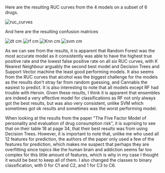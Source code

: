 
Here are the resulting RUC curves from the 4 models on a subset of 6 drugs.

![ruc_curves](https://user-images.githubusercontent.com/54859612/194197741-a8bbcd87-fdde-4165-aac9-e864438b7224.png)

And here are the resulting confusion matrices

![dt cm](https://user-images.githubusercontent.com/54859612/194197851-134779eb-9d26-4b86-a4fc-0d0d1cb3a380.png)
![rf cm](https://user-images.githubusercontent.com/54859612/194197858-406c8570-e63b-4e6f-835d-553121650872.png)
![Knn cm](https://user-images.githubusercontent.com/54859612/194197794-f7ac85e7-0e5f-4d4c-9b56-bdbb75507e2c.png)
![svm cm](https://user-images.githubusercontent.com/54859612/194197812-b4f625c3-160c-4a92-b853-fd6839253d0e.png)

As we can see from the results, it is apparent that Random Forest was the most accurate model as it consistently was able to have the highest true positive rate and the lowest false positive rate on all six RUC curves, with K Nearest Neighbour arguably the second best model and Decision Trees and Support Vector machine the least good performing models. It also seems from the RUC curves that alcohol was the biggest challenge for the models as the results don't stray far from random guessing, and Cannabis the easiest to predict. It is also interesting to note that all models except RF had trouble with Heroin. Given these results, I think it is apparent that ensembles are indeed a very effective model for classifications as RF not only always got the best results, but was also very consistent, unlike SVM which sometimes got ok results and sometimes was the worst performing model. 

When looking at the results from the paper "The Five Factor Model of personality and evaluation of drug consumption risk", it is suprising to see that on their table 18 at page 34, that their best results was from using Decision Trees. However, it is important to note that, unlike me who used all 12 features for prediction, the authors of the paper only used a few of the features for prediction, which makes me suspect that perhaps they are overfitting since topics like the human brain and addiction seems far too complex for this little amount of features, which is why in my case I thought it would be best to keep all of them. I also changed the classes to binary classification, with 0 for C1 and C2, and 1 for C3 to C6. 
